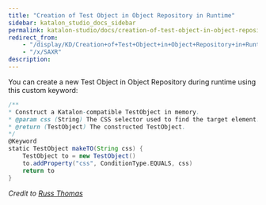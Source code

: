 ```yaml
---
title: "Creation of Test Object in Object Repository in Runtime" 
sidebar: katalon_studio_docs_sidebar
permalink: katalon-studio/docs/creation-of-test-object-in-object-repository-in-runtime.html 
redirect_from:
    - "/display/KD/Creation+of+Test+Object+in+Object+Repository+in+Runtime"
    - "/x/SAXR"
description: 
---
```

You can create a new Test Object in Object Repository during runtime using this custom keyword:

```groovy
/**
* Construct a Katalon-compatible TestObject in memory.
* @param css (String) The CSS selector used to find the target element.
* @return (TestObject) The constructed TestObject. 
*/
@Keyword
static TestObject makeTO(String css) {
	TestObject to = new TestObject()
	to.addProperty("css", ConditionType.EQUALS, css)
	return to
}

```

_Credit to [Russ Thomas](https://forum.katalon.com/discussion/6171/creation-of-test-object-in-object-repository-in-runtime#Comment_13991)_